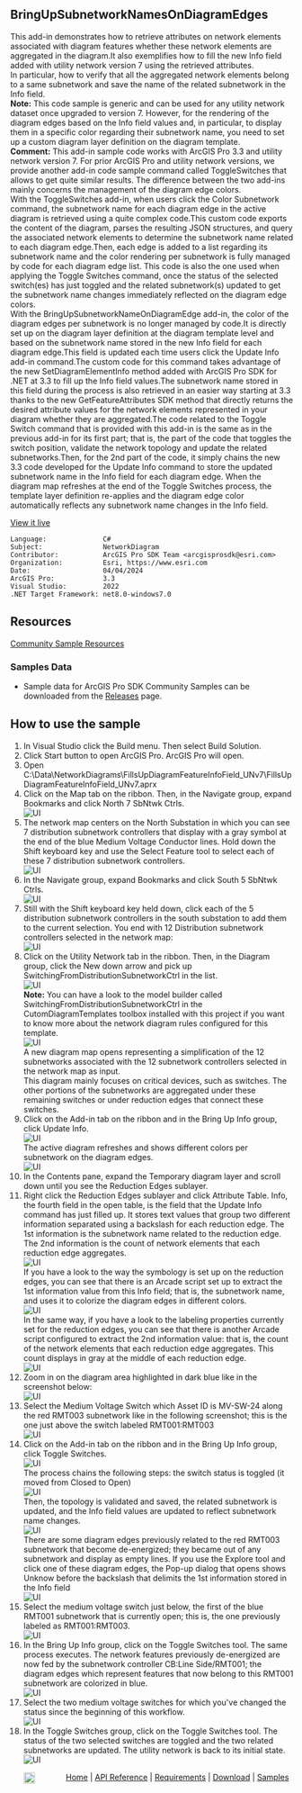 ## BringUpSubnetworkNamesOnDiagramEdges

<!-- TODO: Write a brief abstract explaining this sample -->
This add-in demonstrates how to retrieve attributes on network elements associated with diagram features whether these network elements are aggregated in the diagram.It also exemplifies how to fill the new Info field added with utility network version 7 using the retrieved attributes.  
In particular, how to verify that all the aggregated network elements belong to a same subnetwork and save the name of the related subnetwork in the Info field.  
**Note:** This code sample is generic and can be used for any utility network dataset once upgraded to version 7. However, for the rendering of the diagram edges based on the Info field values and, in particular, to display them in a specific color regarding their subnetwork name, you need to set up a custom diagram layer definition on the diagram template.    
**Comment:** This add-in sample code works with ArcGIS Pro 3.3 and utility network version 7. For prior ArcGIS Pro and utility network versions, we provide another add-in code sample command called ToggleSwitches that allows to get quite similar results. The difference between the two add-ins mainly concerns the management of the diagram edge colors.  
With the ToggleSwitches add-in, when users click the Color Subnetwork command, the subnetwork name for each diagram edge in the active diagram is retrieved using a quite complex code.This custom code exports the content of the diagram, parses the resulting JSON structures, and query the associated network elements to determine the subnetwork name related to each diagram edge.Then, each edge is added to a list regarding its subnetwork name and the color rendering per subnetwork is fully managed by code for each diagram edge list. This code is also the one used when applying the Toggle Switches command, once the status of the selected switch(es) has just toggled and the related subnetwork(s) updated to get the subnetwork name changes immediately reflected on the diagram edge colors.  
With the BringUpSubnetworkNameOnDiagramEdge add-in, the color of the diagram edges per subnetwork is no longer managed by code.It is directly set up on the diagram layer definition at the diagram template level and based on the subnetwork name stored in the new Info field for each diagram edge.This field is updated each time users click the Update Info add-in command.The custom code for this command takes advantage of the new SetDiagramElementInfo method added with ArcGIS Pro SDK for .NET at 3.3 to fill up the Info field values.The subnetwork name stored in this field during the process is also retrieved in an easier way starting at 3.3 thanks to the new GetFeatureAttributes SDK method that directly returns the desired attribute values for the network elements represented in your diagram whether they are aggregated.The code related to the Toggle Switch command that is provided with this add-in is the same as in the previous add-in for its first part; that is, the part of the code that toggles the switch position, validate the network topology and update the related subnetworks.Then, for the 2nd part of the code, it simply chains the new 3.3 code developed for the Update Info command to store the updated subnetwork name in the Info field for each diagram edge. When the diagram map refreshes at the end of the Toggle Switches process, the template layer definition re-applies and the diagram edge color automatically reflects any subnetwork name changes in the Info field.  
  


<a href="https://pro.arcgis.com/en/pro-app/sdk/" target="_blank">View it live</a>

<!-- TODO: Fill this section below with metadata about this sample-->
```
Language:              C#
Subject:               NetworkDiagram
Contributor:           ArcGIS Pro SDK Team <arcgisprosdk@esri.com>
Organization:          Esri, https://www.esri.com
Date:                  04/04/2024
ArcGIS Pro:            3.3
Visual Studio:         2022
.NET Target Framework: net8.0-windows7.0
```

## Resources

[Community Sample Resources](https://github.com/Esri/arcgis-pro-sdk-community-samples#resources)

### Samples Data

* Sample data for ArcGIS Pro SDK Community Samples can be downloaded from the [Releases](https://github.com/Esri/arcgis-pro-sdk-community-samples/releases) page.  

## How to use the sample
<!-- TODO: Explain how this sample can be used. To use images in this section, create the image file in your sample project's screenshots folder. Use relative url to link to this image using this syntax: ![My sample Image](FacePage/SampleImage.png) -->
1. In Visual Studio click the Build menu. Then select Build Solution.
2. Click Start button to open ArcGIS Pro.  ArcGIS Pro will open.   
3. Open C:\Data\NetworkDiagrams\FillsUpDiagramFeatureInfoField_UNv7\FillsUpDiagramFeatureInfoField_UNv7.aprx   
4. Click on the Map tab on the ribbon. Then, in the Navigate group, expand Bookmarks and click North 7 SbNtwk Ctrls.   
![UI](Screenshots/Screenshot1.png)  
5. The network map centers on the North Substation in which you can see 7 distribution subnetwork controllers that display with a gray symbol at the end of the blue Medium Voltage Conductor lines. Hold down the Shift keyboard key and use the Select Feature tool to select each of these 7 distribution subnetwork controllers.   
![UI](Screenshots/Screenshot2.png)  
6. In the Navigate group, expand Bookmarks and click South 5 SbNtwk Ctrls.   
![UI](Screenshots/Screenshot3.png)  
7. Still with the Shift keyboard key held down, click each of the 5 distribution subnetwork controllers in the south substation to add them to the current selection. You end with 12 Distribution subnetwork controllers selected in the network map:   
![UI](Screenshots/Screenshot4.png)  
8. Click on the Utility Network tab in the ribbon. Then, in the Diagram group, click the New down arrow and pick up SwitchingFromDistributionSubnetworkCtrl in the list.   
![UI](Screenshots/Screenshot5.png)  
**Note:** You can have a look to the model builder called SwitchingFromDistributionSubnetworkCtrl in the CutomDiagramTemplates toolbox installed with this project if you want to know more about the network diagram rules configured for this template.  
![UI](Screenshots/Screenshot6.png)  
A new diagram map opens representing a simplification of the 12 subnetworks associated with the 12 subnetwork controllers selected in the network map as input.  
This diagram mainly focuses on critical devices, such as switches.  The other portions of the subnetworks are aggregated under these remaining switches or under reduction edges that connect these switches.  
10. Click on the Add-in tab on the ribbon and in the Bring Up Info group, click Update Info.  
![UI](Screenshots/Screenshot7.png)  
The active diagram refreshes and shows different colors per subnetwork on the diagram edges.   
![UI](Screenshots/Screenshot8.png)  
11. In the Contents pane, expand the Temporary diagram layer and scroll down until you see the Reduction Edges sublayer.   
12. Right click the Reduction Edges sublayer and click Attribute Table. Info, the fourth field in the open table, is the field that the Update Info command has just filled up. It stores text values that group two different information separated using a backslash for each reduction edge. The 1st information is the subnetwork name related to the reduction edge. The 2nd information is the count of network elements that each reduction edge aggregates.   
![UI](Screenshots/Screenshot9.png)  
If you have a look to the way the symbology is set up on the reduction edges, you can see that there is an Arcade script set up to extract the 1st information value from this Info field; that is, the subnetwork name, and uses it to colorize the diagram edges in different colors.   
![UI](Screenshots/Screenshot10.png)  
In the same way, if you have a look to the labeling properties currently set for the reduction edges, you can see that there is another Arcade script configured to extract the 2nd information value: that is, the count of the network elements that each reduction edge aggregates. This count displays in gray at the middle of each reduction edge.   
![UI](Screenshots/Screenshot11.png)  
13. Zoom in on the diagram area highlighted in dark blue like in the screenshot below:   
![UI](Screenshots/Screenshot12.png)  
14. Select the Medium Voltage Switch which Asset ID is MV-SW-24 along the red RMT003 subnetwork like in the following screenshot; this is the one just above the switch labeled RMT001:RMT003   
![UI](Screenshots/Screenshot13.png)  
15. Click on the Add-in tab on the ribbon and in the Bring Up Info group, click Toggle Switches.  
![UI](Screenshots/Screenshot14.png)  
The process chains the following steps: the switch status is toggled (it moved from Closed to Open)   
![UI](Screenshots/Screenshot15.png)  
Then, the topology is validated and saved, the related subnetwork is updated, and the Info field values are updated to reflect subnetwork name changes.   
![UI](Screenshots/Screenshot15a.png)  
There are some diagram edges previously related to the red RMT003 subnetwork that become de-energized; they became out of any subnetwork and display as empty lines. If you use the Explore tool and click one of these diagram edges, the Pop-up dialog that opens shows Unknow before the backslash that delimits the 1st information stored in the Info field   
![UI](Screenshots/Screenshot16.png)  
16. Select the medium voltage switch just below, the first of the blue RMT001 subnetwork that is currently open; this is, the one previously labeled as RMT001:RMT003.   
![UI](Screenshots/Screenshot17.png)  
17. In the Bring Up Info group, click on the Toggle Switches tool. The same process executes. The network features previously de-energized are now fed by the subnetwork controller CB:Line Side/RMT001; the diagram edges which represent features that now belong to this RMT001 subnetwork are colorized in blue.   
![UI](Screenshots/Screenshot18.png)  
18. Select the two medium voltage switches for which you've changed the status since the beginning of this workflow.   
![UI](Screenshots/Screenshot19.png)  
19. In the Toggle Switches group, click on the Toggle Switches tool. The status of the two selected switches are toggled and the two related subnetworks are updated. The utility network is back to its initial state.   
![UI](Screenshots/Screenshot20.png)  
  

<!-- End -->

&nbsp;&nbsp;&nbsp;&nbsp;&nbsp;&nbsp;<img src="https://esri.github.io/arcgis-pro-sdk/images/ArcGISPro.png"  alt="ArcGIS Pro SDK for Microsoft .NET Framework" height = "20" width = "20" align="top"  >
&nbsp;&nbsp;&nbsp;&nbsp;&nbsp;&nbsp;&nbsp;&nbsp;&nbsp;&nbsp;&nbsp;&nbsp;
[Home](https://github.com/Esri/arcgis-pro-sdk/wiki) | <a href="https://pro.arcgis.com/en/pro-app/latest/sdk/api-reference" target="_blank">API Reference</a> | [Requirements](https://github.com/Esri/arcgis-pro-sdk/wiki#requirements) | [Download](https://github.com/Esri/arcgis-pro-sdk/wiki#installing-arcgis-pro-sdk-for-net) | <a href="https://github.com/esri/arcgis-pro-sdk-community-samples" target="_blank">Samples</a>

